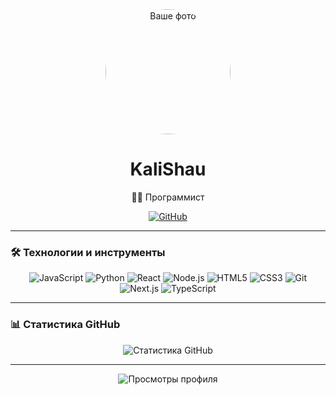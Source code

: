 <div align="center">
  <img src="https://avatars.githubusercontent.com/u/135017329" alt="Ваше фото" width="200" style="border-radius: 50%;"/>
  <h1>KaliShau</h1>
  <p>👨‍💻 Программист</p>
  
  <p>
    <a href="https://github.com/KaliShau">
      <img src="https://img.shields.io/badge/GitHub-Ваш%20Профиль-blue?style=flat-square&logo=github" alt="GitHub"/>
    </a>
  </p>
</div>

---
### 🛠️ Технологии и инструменты

<p align="center">
  <img src="https://img.shields.io/badge/JavaScript-F7DF1E?style=flat-square&logo=javascript&logoColor=black" alt="JavaScript"/>
  <img src="https://img.shields.io/badge/Python-3776AB?style=flat-square&logo=python&logoColor=white" alt="Python"/>
  <img src="https://img.shields.io/badge/React-61DAFB?style=flat-square&logo=react&logoColor=black" alt="React"/>
  <img src="https://img.shields.io/badge/Node.js-339933?style=flat-square&logo=node.js&logoColor=white" alt="Node.js"/>
  <img src="https://img.shields.io/badge/HTML5-E34F26?style=flat-square&logo=html5&logoColor=white" alt="HTML5"/>
  <img src="https://img.shields.io/badge/CSS3-1572B6?style=flat-square&logo=css3&logoColor=white" alt="CSS3"/>
  <img src="https://img.shields.io/badge/Git-F05032?style=flat-square&logo=git&logoColor=white" alt="Git"/>
  <img src="https://img.shields.io/badge/Next.js-000000?style=flat-square&logo=next.js&logoColor=white" alt="Next.js"/>
  <img src="https://img.shields.io/badge/TypeScript-3178C6?style=flat-square&logo=typescript&logoColor=white" alt="TypeScript"/>
</p>

---

### 📊 Статистика GitHub

<p align="center">
  <img src="https://github-readme-stats.vercel.app/api?username=KaliShau&show_icons=true&theme=radical" alt="Статистика GitHub"/>
</p>

---

<p align="center">
  <img src="https://komarev.com/ghpvc/?username=KaliShau&style=flat-square&color=blue" alt="Просмотры профиля"/>
</p>
